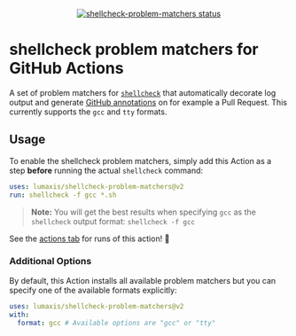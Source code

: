
<p align="center">
  <a href="https://github.com/lumaxis/shellcheck-problem-matchers/actions"><img alt="shellcheck-problem-matchers status" src="https://github.com/lumaxis/shellcheck-problem-matchers/workflows/Test%20shellcheck%20problem%20matchers/badge.svg"></a>
</p>

# shellcheck problem matchers for GitHub Actions

A set of problem matchers for [`shellcheck`](https://github.com/koalaman/shellcheck) that automatically decorate log output and generate [GitHub annotations](https://help.github.com/en/github/collaborating-with-issues-and-pull-requests/about-status-checks) on for example a Pull Request.
This currently supports the `gcc` and `tty` formats.

## Usage

To enable the shellcheck problem matchers, simply add this Action as a step **before** running the actual `shellcheck` command:

```yaml
uses: lumaxis/shellcheck-problem-matchers@v2
run: shellcheck -f gcc *.sh
```

> **Note:** You will get the best results when specifying `gcc` as the `shellcheck` output format: `shellcheck -f gcc`

See the [actions tab](https://github.com/lumaxis/shellcheck-problem-matchers/actions) for runs of this action! :rocket:

### Additional Options

By default, this Action installs all available problem matchers but you can specify one of the available formats explicitly:

```yaml
uses: lumaxis/shellcheck-problem-matchers@v2
with:
  format: gcc # Available options are "gcc" or "tty"
```

